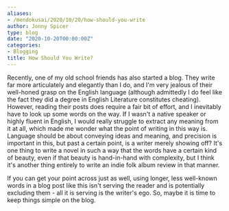```yaml
---
aliases:
- /mendokusai/2020/10/20/how-should-you-write
author: Jonny Spicer
type: blog
date: "2020-10-20T00:00:00Z"
categories:
- Blogging
title: How Should You Write?
---
```

Recently, one of my old school friends has also started a blog. They write far more articulately and elegantly than I do, and I'm very jealous of their well-honed grasp on the English
language (although admittedly I do feel like the fact they did a degree in English Literature constitutes cheating). However, reading their posts does require a fair bit of effort,
and I inevitably have to look up some words on the way. If I wasn't a native speaker or highly fluent in English, I would really struggle to extract any meaning from it at all, which
made me wonder what the point of writing in this way is. Language should be about conveying ideas and meaning, and precision is important in this, but past a certain point, is a writer
merely showing off? It's one thing to write a novel in such a way that the words have a certain kind of beauty, even if that beauty is hand-in-hand with complexity, but I think it's
another thing entirely to write an indie folk album review in that manner.

If you can get your point across just as well, using longer, less well-known words in a blog post like this isn't serving the reader and is potentially excluding them - all it is
serving is the writer's ego. So, maybe it is time to keep things simple on the blog.
